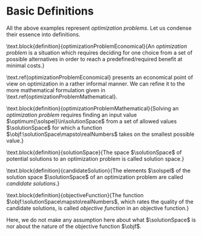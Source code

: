 # Basic Definitions

All the above examples represent *optimization problems*.
Let us condense their essence into definitions.

\text.block{definition}{optimizationProblemEconomical}{An *optimization problem* is a situation which requires deciding for one choice from a set of possible alternatives in order to reach a predefined/required benefit at minimal costs.}

\text.ref{optimizationProblemEconomical} presents an economical point of view on optimization in a rather informal manner.
We can refine it to the more mathematical formulation given in \text.ref{optimizationProblemMathematical}.

\text.block{definition}{optimizationProblemMathematical}{Solving an *optimization problem* requires finding an input value $\optimum{\solspel}\in\solutionSpace$ from a set of allowed values $\solutionSpace$ for which a function $\objf:\solutionSpace\mapsto\realNumbers$ takes on the smallest possible value.}

\text.block{definition}{solutionSpace}{The space $\solutionSpace$ of potential solutions to an optimization problem is called solution space.}

\text.block{definition}{candidateSolution}{The elements $\solspel$ of the solution space $\solutionSpace$ of an optimization problem are called *candidate solutions*.}

\text.block{definition}{objectiveFunction}{The function $\objf:\solutionSpace\mapsto\realNumbers$, which rates the quality of the candidate solutions, is called *objective function* in an objective function.}

Here, we do not make any assumption here about what $\solutionSpace$ is nor about the nature of the objective function $\objf$.
